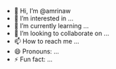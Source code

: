 - 👋 Hi, I’m @amrinaw
- 👀 I’m interested in ...
- 🌱 I’m currently learning ...
- 💞️ I’m looking to collaborate on ...
- 📫 How to reach me ...
- 😄 Pronouns: ...
- ⚡ Fun fact: ...

<!---
amrinaw/amrinaw is a ✨ special ✨ repository because its `README.md` (this file) appears on your GitHub profile.
You can click the Preview link to take a look at your changes.
--->

